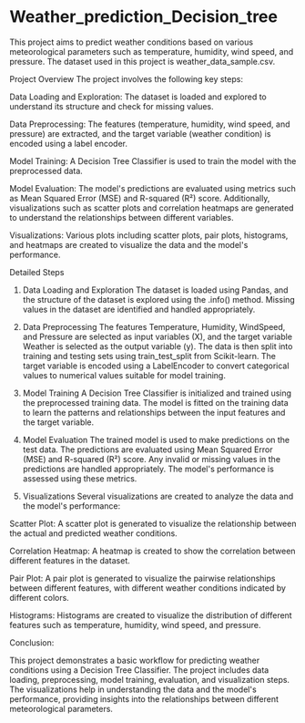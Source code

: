# Weather_prediction_Decision_tree
This project aims to predict weather conditions based on various meteorological parameters such as temperature, humidity, wind speed, and pressure. The dataset used in this project is weather_data_sample.csv.

Project Overview
The project involves the following key steps:

Data Loading and Exploration: The dataset is loaded and explored to understand its structure and check for missing values.

Data Preprocessing: The features (temperature, humidity, wind speed, and pressure) are extracted, and the target variable (weather condition) is encoded using a label encoder.

Model Training: A Decision Tree Classifier is used to train the model with the preprocessed data.

Model Evaluation: The model's predictions are evaluated using metrics such as Mean Squared Error (MSE) and R-squared (R²) score. Additionally, visualizations such as scatter plots and correlation heatmaps are generated to understand the relationships between different variables.

Visualizations: Various plots including scatter plots, pair plots, histograms, and heatmaps are created to visualize the data and the model's performance.

Detailed Steps
1. Data Loading and Exploration
The dataset is loaded using Pandas, and the structure of the dataset is explored using the .info() method. Missing values in the dataset are identified and handled appropriately.

2. Data Preprocessing
The features Temperature, Humidity, WindSpeed, and Pressure are selected as input variables (X), and the target variable Weather is selected as the output variable (y). The data is then split into training and testing sets using train_test_split from Scikit-learn. The target variable is encoded using a LabelEncoder to convert categorical values to numerical values suitable for model training.

3. Model Training
A Decision Tree Classifier is initialized and trained using the preprocessed training data. The model is fitted on the training data to learn the patterns and relationships between the input features and the target variable.

4. Model Evaluation
The trained model is used to make predictions on the test data. The predictions are evaluated using Mean Squared Error (MSE) and R-squared (R²) score. Any invalid or missing values in the predictions are handled appropriately. The model's performance is assessed using these metrics.

5. Visualizations
Several visualizations are created to analyze the data and the model's performance:

Scatter Plot: A scatter plot is generated to visualize the relationship between the actual and predicted weather conditions.

Correlation Heatmap: A heatmap is created to show the correlation between different features in the dataset.

Pair Plot: A pair plot is generated to visualize the pairwise relationships between different features, with different weather conditions indicated by different colors.

Histograms: Histograms are created to visualize the distribution of different features such as temperature, humidity, wind speed, and pressure.

Conclusion:

This project demonstrates a basic workflow for predicting weather conditions using a Decision Tree Classifier. The project includes data loading, preprocessing, model training, evaluation, and visualization steps. The visualizations help in understanding the data and the model's performance, providing insights into the relationships between different meteorological parameters.
